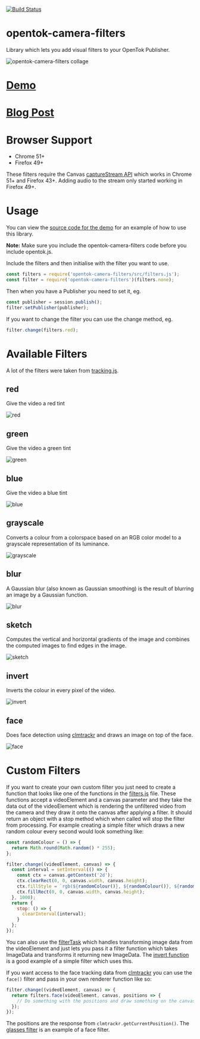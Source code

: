 [![Build Status](https://travis-ci.org/aullman/opentok-camera-filters.svg?branch=master)](https://travis-ci.org/aullman/opentok-camera-filters)

# opentok-camera-filters
Library which lets you add visual filters to your OpenTok Publisher.

![opentok-camera-filters collage](https://github.com/aullman/opentok-camera-filters/raw/master/images/Collage.png)

# [Demo](https://aullman.github.io/opentok-camera-filters/)

# [Blog Post](http://www.tokbox.com/blog/camera-filters-in-opentok-for-web/)

# Browser Support

* Chrome 51+
* Firefox 49+

These filters require the Canvas [captureStream API](https://developer.mozilla.org/en-US/docs/Web/API/HTMLCanvasElement/captureStream) which works in Chrome 51+ and Firefox 43+. Adding audio to the stream only started working in Firefox 49+.

# Usage

You can view the [source code for the demo](https://github.com/aullman/opentok-camera-filters/blob/gh-pages/src/demo.js) for an example of how to use this library.

**Note:** Make sure you include the opentok-camera-filters code before you include opentok.js.

Include the filters and then initialise with the filter you want to use.

```javascript
const filters = require('opentok-camera-filters/src/filters.js');
const filter = require('opentok-camera-filters')(filters.none);
```

Then when you have a Publisher you need to set it, eg.

```javascript
const publisher = session.publish();
filter.setPublisher(publisher);
```

If you want to change the filter you can use the change method, eg.

```javascript
filter.change(filters.red);
```

# Available Filters

A lot of the filters were taken from [tracking.js](https://trackingjs.com).

## red
Give the video a red tint

![red](https://github.com/aullman/opentok-camera-filters/raw/master/images/red.png)

## green
Give the video a green tint

![green](https://github.com/aullman/opentok-camera-filters/raw/master/images/green.png)

## blue
Give the video a blue tint

![blue](https://github.com/aullman/opentok-camera-filters/raw/master/images/blue.png)

## grayscale
Converts a colour from a colorspace based on an RGB color model to a grayscale representation of its luminance.

![grayscale](https://github.com/aullman/opentok-camera-filters/raw/master/images/grayscale.png)

## blur
A Gaussian blur (also known as Gaussian smoothing) is the result of blurring an image by a Gaussian function.

![blur](https://github.com/aullman/opentok-camera-filters/raw/master/images/blur.png)

## sketch
Computes the vertical and horizontal gradients of the image and combines the computed images to find edges in the image.

![sketch](https://github.com/aullman/opentok-camera-filters/raw/master/images/sketch.png)

## invert
Inverts the colour in every pixel of the video.

![invert](https://github.com/aullman/opentok-camera-filters/raw/master/images/invert.png)

## face
Does face detection using [clmtrackr](https://github.com/auduno/clmtrackr) and draws an image on top of the face.

![face](https://github.com/aullman/opentok-camera-filters/raw/master/images/face.png)

# Custom Filters

If you want to create your own custom filter you just need to create a function that looks like one of the functions in the [filters.js](src/filters.js) file. These functions accept a videoElement and a canvas parameter and they take the data out of the videoElement which is rendering the unfiltered video from the camera and they draw it onto the canvas after applying a filter. It should return an object with a stop method which when called will stop the filter from processing. For example creating a simple filter which draws a new random colour every second would look something like:

```javascript
const randomColour = () => {
  return Math.round(Math.random() * 255);
};

filter.change((videoElement, canvas) => {
  const interval = setInterval(() => {
    const ctx = canvas.getContext('2d');
    ctx.clearRect(0, 0, canvas.width, canvas.height);
    ctx.fillStyle = `rgb(${randomColour()}, ${randomColour()}, ${randomColour()})`;
    ctx.fillRect(0, 0, canvas.width, canvas.height);
  }, 1000);
  return {
    stop: () => {
      clearInterval(interval);
    }
  };
});
```

You can also use the [filterTask](src/filterTask.js) which handles transforming image data from the videoElement and just lets you pass it a filter function which takes ImageData and transforms it returning new ImageData. The [invert function](https://github.com/aullman/opentok-camera-filters/blob/a845d2f4eec8a8a6bea86c3a785ef089656d861f/src/filters.js#L92) is a good example of a simple filter which uses this.

If you want access to the face tracking data from [clmtrackr](https://github.com/auduno/clmtrackr) you can use the `face()` filter and pass in your own renderer function like so:

```javascript
filter.change((videoElement, canvas) => {
  return filters.face(videoElement, canvas, positions => {
    // Do something with the positions and draw something on the canvas
  });
});
```

The positions are the response from `clmtrackr.getCurrentPosition()`. The [glasses filter](https://github.com/aullman/opentok-camera-filters/blob/master/src/filters.js#L115) is an example of a face filter.

